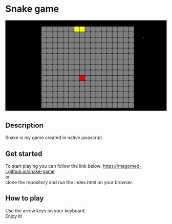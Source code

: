 # Snake game

![](./assets/Zmeika.gif)
## Description
Snake is my game created in native javascript. 
## Get started
To start playing you can follow the link below:
https://magomed-r.github.io/snake-game<br/>
or<br/>
clone the repository and run the index.html on your browser.<br/>
## How to play
Use the arrow keys on your keyboard.<br/>
Enjoy it!
